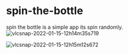 # spin-the-bottle
spin the bottle is a simple app its spin randomly.
![vlcsnap-2022-01-15-12h14m35s719](https://user-images.githubusercontent.com/83482460/149612361-f85cfc31-f15c-4404-b912-5bcdba80ef3f.png)

![vlcsnap-2022-01-15-12h15m12s672](https://user-images.githubusercontent.com/83482460/149612388-c6c5d26b-e57e-46b8-b0f3-90b2492ecedc.png)
